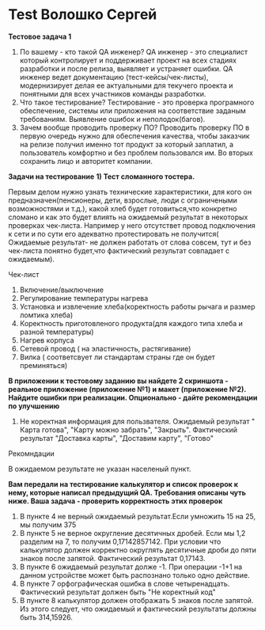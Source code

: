 # Test Волошко Сергей

**Тестовое задача 1**

1) По вашему - кто такой QA инженер?
QA инженер - это специалист который контролирует и поддерживает проект на всех стадиях разработки и после релиза, выявляет и устраняет ошибки. QA инженер ведет документацию (тест-кейсы/чек-листы), модернизирует делая ее актуальными для текучего проекта и понятными для всех участников команды разработки.
2) Что такое тестирование?
Тестирование - это проверка програмного обеспечение, системы или приложения на соответствие заданым требованиям. Выявление ошибок и неполодок(багов).
3) Зачем вообще проводить проверку ПО?
Проводить проверку ПО в первую очередь нужно для обеспечения качества, чтобы заказчик  на релизе получил именно тот продукт за который заплатил, а пользователь комфортно и без проблем пользовался им. Во вторых сохранить лицо и авторитет компании.


**Задачи на тестирование**
**1) Тест сломанного тостера.**
   
Первым делом нужно узнать технические характеристики, для кого он предназначен(пенсионеры, дети, взрослые, люди с ограничеными возможностями и т.д.), какой хлеб будет готовиться,что конкретно сломано и как это будет влиять на ожидаемый результат в некоторых проверках чек-листа. Например у него отсутствет провод подключения к сети и по сути его адекватно протестировать не получится( Ожидаемые результат- не должен работать от слова совсем, тут и без чек-листа понятно будет,что фактический результат совпадает с ожидаемым).

Чек-лист

1) Включение/выключение
2) Регулирование температуры нагрева
3) Установка и извлечение хлеба(коректность работы рычага и размер ломтика хлеба)
4) Коректность приготовленого продукта(для каждого типа хлеба и разной температуры)
5) Нагрев корпуса 
6) Сетевой провод ( на эластичность, растягивание)
7) Вилка ( соответсвует ли стандартам страны где он будет преминяться)



**В приложении к тестовому заданию вы найдете 2 скриншота - реальное приложение (приложение №1) и макет (приложение №2). Найдите ошибки при реализации. Опционально - дайте рекомендации по улучшению**




 1) Не коректная информация для пользвателя.
 Ожидаемый результат " Карта готова", "Карту можно забрать", "Закрыть". Фактический результат "Доставка карты", "Доставим карту", "Готово"


Рекомндации


В ожидаемом результате не указан населеный пункт.




 **Вам передали на тестирование калькулятор и список проверок к нему, которые написал предыдущий QA. Требования описаны чуть ниже. Ваша задача - проверить корректность этих проверок**




1) В пункте 4 не верный ожидаемый результат.Если умножить 15 на 25, мы получим 375
2) В пункте 5 не верное округление десятичных дробей. Если мы 1,2 разделим на 7, то получим 0,17142857142. При условии что калькулятор должен корректно округлять десятичные дроби до пяти знаков после запятой. Фактический результат 0,17143.
3) В пункте 6 ожидаемый результат долже -1. При операции -1+1 на данном устройстве может быть распознано только одно действие.
4) В пункте 7 орфографическая ошибка в слове четыренадцать. Фактический результат должен быть "Не коректный код"
5) В пункте 8 калькулятор должен отображать 5 знаков после запятой. Из этого следует, что ожидаемый и фактический результаты должны быть 314,15926.




   
